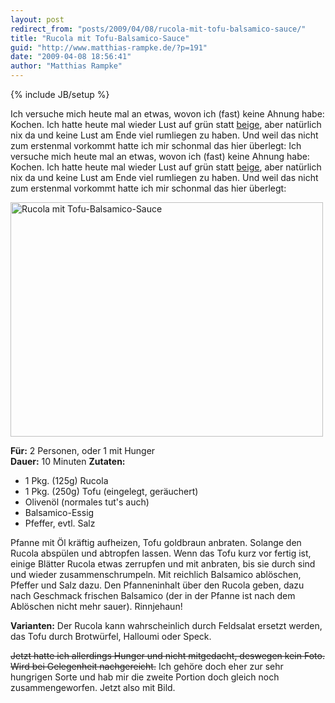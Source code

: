 ```yaml
---
layout: post
redirect_from: "posts/2009/04/08/rucola-mit-tofu-balsamico-sauce/"
title: "Rucola mit Tofu-Balsamico-Sauce"
guid: "http://www.matthias-rampke.de/?p=191"
date: "2009-04-08 18:56:41"
author: "Matthias Rampke"
---
```

{% include JB/setup %}

Ich versuche mich heute mal an etwas, wovon ich (fast) keine Ahnung habe: Kochen. Ich hatte heute mal wieder Lust auf gr&uuml;n statt <a href="http://mensaessen3.blogger.de/stories/1360403/">beige</a>, aber nat&uuml;rlich nix da und keine Lust am Ende viel rumliegen zu haben. Und weil das nicht zum erstenmal vorkommt hatte ich mir schonmal das hier &uuml;berlegt:
Ich versuche mich heute mal an etwas, wovon ich (fast) keine Ahnung habe: Kochen. Ich hatte heute mal wieder Lust auf gr&uuml;n statt <a href="http://mensaessen3.blogger.de/stories/1360403/">beige</a>, aber nat&uuml;rlich nix da und keine Lust am Ende viel rumliegen zu haben. Und weil das nicht zum erstenmal vorkommt hatte ich mir schonmal das hier &uuml;berlegt:

<a href="http://www.ipernity.com/doc/matthias-rampke/4549193"><img src="http://u1.ipernity.com/7/91/93/4549193.775bb9f0.500.jpg" width="500" height="375" alt="Rucola mit Tofu-Balsamico-Sauce" border="0" /></a>

<strong>F&uuml;r:</strong> 2 Personen, oder 1 mit Hunger<br  />
<strong>Dauer:</strong> 10 Minuten
<strong>Zutaten:</strong> 
<ul>
	<li>1 Pkg. (125g) Rucola</li>
	<li>1 Pkg. (250g) Tofu (eingelegt, ger&auml;uchert)</li>
	<li>Oliven&ouml;l (normales tut's auch)</li>
	<li>Balsamico-Essig</li>
	<li>Pfeffer, evtl. Salz</li>
</ul>

Pfanne mit &Ouml;l kr&auml;ftig aufheizen, Tofu goldbraun anbraten. Solange den Rucola absp&uuml;len und abtropfen lassen. Wenn das Tofu kurz vor fertig ist, einige Bl&auml;tter Rucola etwas zerrupfen und mit anbraten, bis sie durch sind und wieder zusammenschrumpeln. Mit reichlich Balsamico abl&ouml;schen, Pfeffer und Salz dazu. Den Pfanneninhalt &uuml;ber den Rucola geben, dazu nach Geschmack frischen Balsamico (der in der Pfanne ist nach dem Abl&ouml;schen nicht mehr sauer). Rinnjehaun!

<strong>Varianten:</strong> Der Rucola kann wahrscheinlich durch Feldsalat ersetzt werden, das Tofu durch Brotw&uuml;rfel, Halloumi oder Speck.

<del datetime="2009-04-08T19:48:03+00:00">Jetzt hatte ich allerdings Hunger und nicht mitgedacht, deswegen kein Foto. Wird bei Gelegenheit nachgereicht.</del>
Ich geh&ouml;re doch eher zur sehr hungrigen Sorte und hab mir die zweite Portion doch gleich noch zusammengeworfen. Jetzt also mit Bild.

